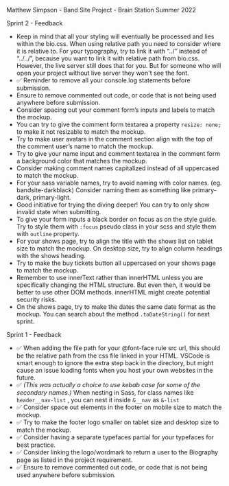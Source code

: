 Matthew Simpson - Band Site Project - Brain Station
Summer 2022

Sprint 2 - Feedback

- Keep in mind that all your styling will eventually be processed and lies within the bio.css. When using relative path you need to consider where it is relative to. For your typography, try to link it with “../” instead of “../../”, because you want to link it with relative path from bio.css. However, the live server still does that for you. But for someone who will open your project without live server they won't see the font.
- ✅ Reminder to remove all your console.log statements before submission.
- Ensure to remove commented out code, or code that is not being used anywhere before submission.
- Consider spacing out your comment form’s inputs and labels to match the mockup.
- You can try to give the comment form textarea a property `resize: none;` to make it not resizable to match the mockup.
- Try to make user avatars in the comment section align with the top of the comment user’s name to match the mockup.
- Try to give your name input and comment textarea in the comment form a background color that matches the mockup.
- Consider making comment names capitalized instead of all uppercased to match the mockup.
- For your sass variable names, try to avoid naming with color names. (eg. bandsite-darkblack) Consider naming them as something like primary-dark, primary-light.
- Good initiative for trying the diving deeper! You can try to only show invalid state when submitting.
- To give your form inputs a black border on focus as on the style guide. Try to style them with `:focus` pseudo class in your scss and style them with `outline` property.
- For your shows page, try to align the title with the shows list on tablet size to match the mockup. On desktop size, try to align column headings with the shows heading.
- Try to make the buy tickets button all uppercased on your shows page to match the mockup.
- Remember to use innerText rather than innerHTML unless you are specifically changing the HTML structure. But even then, it would be better to use other DOM methods. innerHTML might create potential security risks.
- On the shows page, try to make the dates the same date format as the mockup. You can search about the method `.toDateString()` for next sprint.

Sprint 1 - Feedback

- ✅ When adding the file path for your @font-face rule src url, this should be the relative path from the css file linked in your HTML. VSCode is smart enough to ignore the extra step back in the directory, but might cause an issue loading fonts when you host your own websites in the future.
- ✅ _(This was actually a choice to use kebab case for some of the secondary names.)_ When nesting in Sass, for class names like `header__nav-list` , you can nest it inside `&__nav` as `&-list`
- ✅ Consider space out elements in the footer on mobile size to match the mockup.
- ✅ Try to make the footer logo smaller on tablet size and desktop size to match the mockup.
- ✅ Consider having a separate typefaces partial for your typefaces for best practice.
- ✅ Consider linking the logo/wordmark to return a user to the Biography page as listed in the project requirement.
- ✅ Ensure to remove commented out code, or code that is not being used anywhere before submission.
